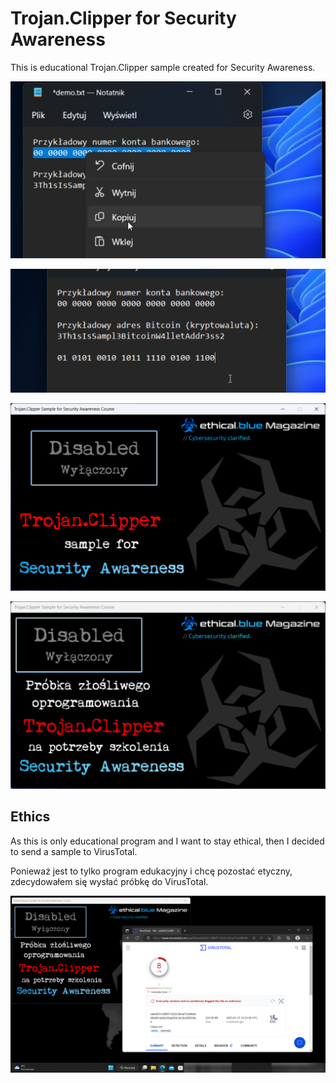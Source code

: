 # Trojan.Clipper for Security Awareness

This is educational Trojan.Clipper sample created for Security Awareness.

![Image](https://github.com/ethicalblue/Clipper/blob/main/clipper_copy.png)


![Image](https://github.com/ethicalblue/Clipper/blob/main/clipper_paste_2.png)


![Image](https://github.com/ethicalblue/Clipper/blob/main/img/clipper-en.png)


![Image](https://github.com/ethicalblue/Clipper/blob/main/img/clipper-pl.png)


## Ethics

As this is only educational program and I want to stay ethical, then I decided to send a sample to VirusTotal.


Ponieważ jest to tylko program edukacyjny i chcę pozostać etyczny, zdecydowałem się wysłać próbkę do VirusTotal.


![Image](https://github.com/ethicalblue/Clipper/blob/main/img/detection.png)
